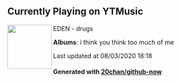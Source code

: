 ## Currently Playing on YTMusic

[<img align="left" width="100" src="https://lh3.googleusercontent.com/DV4TqSp7crlL93KMjN2bgKG8UZvQW1_Dwp98-oLhtELnfg8wYo_oxbY7tvPCZHekkG2WWKmd-NQFpc0r">](https://music.youtube.com/channel/UCcCfceEK2s7kYPDhLsHBg3g)

EDEN - drugs

**Albums**: i think you think too much of me

Last updated at 08/03/2020 18:18

#### Generated with [20chan/github-now](https://github.com/20chan/github-now)


<!--
**20chan/20chan** is a ✨ _special_ ✨ repository because its `README.md` (this file) appears on your GitHub profile.

Here are some ideas to get you started:

- 🔭 I’m currently working on ...
- 🌱 I’m currently learning ...
- 👯 I’m looking to collaborate on ...
- 🤔 I’m looking for help with ...
- 💬 Ask me about ...
- 📫 How to reach me: ...
- 😄 Pronouns: ...
- ⚡ Fun fact: ...
-->
